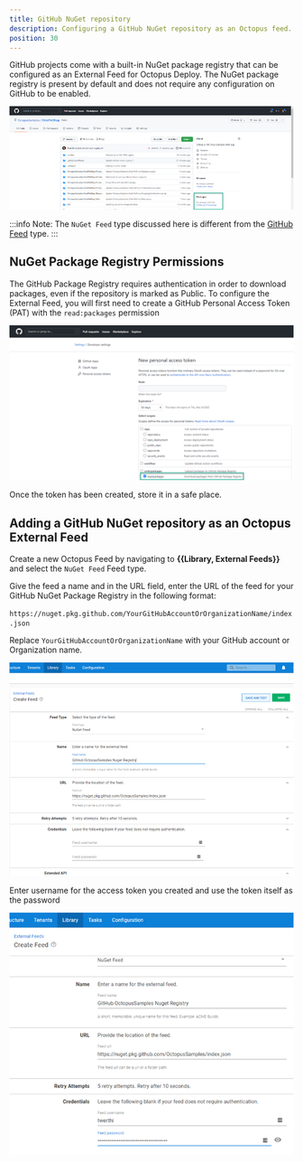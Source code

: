 ```yaml
---
title: GitHub NuGet repository
description: Configuring a GitHub NuGet repository as an Octopus feed.
position: 30
---
```


GitHub projects come with a built-in NuGet package registry that can be configured as an External Feed for Octopus Deploy.  The NuGet package registry is present by default and does not require any configuration on GitHub to be enabled.

![GitHub Project Id](images/github-nuget-package-registry.png)

:::info
Note: The `NuGet Feed` type discussed here is different from the [GitHub Feed](/docs/packaging-applications/package-repositories/github-feeds.md) type.
:::

## NuGet Package Registry Permissions

The GitHub Package Registry requires authentication in order to download packages, even if the repository is marked as Public.  To configure the External Feed, you will first need to create a GitHub Personal Access Token (PAT) with the `read:packages` permission

![GitHub Personal Access Token](images/github-pat-permissions.png)

Once the token has been created, store it in a safe place.

## Adding a GitHub NuGet repository as an Octopus External Feed

Create a new Octopus Feed by navigating to **{{Library, External Feeds}}** and select the `NuGet Feed` Feed type. 

Give the feed a name and in the URL field, enter the URL of the feed for your GitHub NuGet Package Registry in the following format:

`https://nuget.pkg.github.com/YourGitHubAccountOrOrganizationName/index.json`

Replace `YourGitHubAccountOrOrganizationName` with your GitHub account or Organization name.

![GitHub NuGet Feed](images/github-octopus-add-nuget-feed.png)

Enter username for the access token you created and use the token itself as the password

![GitHub NuGet Feed](images/github-octopus-feed-credentials.png)
